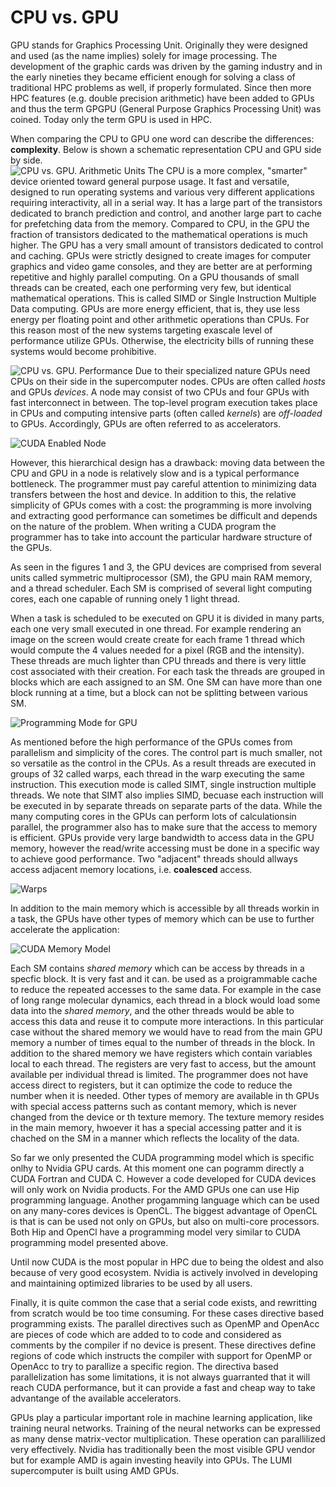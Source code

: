 # CPU vs. GPU

GPU stands for Graphics Processing Unit. Originally they were designed and used (as the name implies) solely for image processing. The development of the graphic cards was driven by the gaming industry and in the early nineties they became efficient enough for solving a class of traditional HPC problems as well,  if properly formulated.  Since then more HPC features (e.g. double precision arithmetic) have been added to GPUs and thus the term GPGPU (General Purpose Graphics Processing Unit) was coined. Today only the term GPU is used in HPC. 

When comparing the CPU to GPU one word can describe the differences: **complexity**. Below is shown a schematic representation CPU and GPU side by side.  
![CPU vs. GPU. Arithmetic Units](Images/CPU_vs_GPU_alu.png)
The CPU is a more complex, "smarter" device oriented toward general purpose usage. It fast and versatile, designed to run operating systems and various very different applications requiring interactivity, all in a serial way.  It has a large part of the transistors dedicated to branch prediction and control,  and another large part to cache for prefetching data from the memory. Compared to CPU, in the GPU the fraction of transistors dedicated to the mathematical operations is much higher. The GPU has a very small amount of transistors dedicated to control and caching. GPUs were strictly designed to create images for computer graphics and video game consoles, and they are better are at performing repetitive and highly parallel computing.  On a GPU thousands of small threads can be created, each one performing very few, but identical mathematical operations. This is called SIMD or Single Instruction Multiple Data computing. GPUs are more energy efficient, that is, they use less energy per floating point and other arithmetic operations than CPUs. For this reason most of the new systems targeting exascale level of performance utilize GPUs. Otherwise, the electricity bills of running these systems would become prohibitive.

![CPU vs. GPU. Performance](Images/flops-per-cycle-dp.png)
Due to their specialized nature GPUs need CPUs on their side in the supercomputer nodes. CPUs are often called *hosts* and GPUs *devices*. A node may consist of two CPUs and four GPUs with fast interconnect in between. The top-level program execution takes place in CPUs and computing intensive parts (often called *kernels*) are *off-loaded* to GPUs. Accordingly, GPUs are often referred to as accelerators.

![CUDA Enabled Node](Images/cuda_hrdw.jpeg)

However, this hierarchical design has a drawback: moving data between the CPU and GPU in a node is relatively slow and is a typical performance bottleneck. The programmer must pay careful attention to minimizing data transfers between the host and device. In addition to this, the relative simplicity of GPUs comes with a cost: the programming is more involving and extracting good performance can sometimes be difficult and depends on the nature of the problem. When writing a CUDA program the programmer has to take into account the particular hardware structure of the GPUs. 

As seen in the figures 1 and 3, the GPU devices are comprised from several units called symmetric multiprocessor (SM), the GPU main RAM memory, and a thread scheduler. Each SM is comprised of several light computing cores, each one capable of running onely 1 light thread. 

When a task is scheduled to be executed on GPU it is divided in many parts, each one very small executed in one thread. For example rendering an image on the screen would create create for each frame 1 thread which would compute the 4 values needed for a pixel (RGB and the intensity). These threads are much lighter than CPU threads and there is very little cost associated with their creation.  For each task  the threads are grouped in blocks which are each assigned to an SM. One SM can have more than one block running at a time, but a block can not be splitting between various SM.

![Programming Mode for GPU](Images/prog_model.jpg)

As mentioned before the high performance of the GPUs comes from parallelism and simplicity of the  cores. The control part is much smaller, not so versatile as the control in the CPUs.  As a result threads are executed in groups of 32 called warps, each thread in the warp executing the same instruction. This execution mode is called SIMT, single instruction multiple threads. We note that SIMT  also implies SIMD, becuase each instruction will be executed in by separate threads on separate parts of the data. 
While the many computing cores in the GPUs can perform lots of calculationsin parallel, the programmer also has to make sure that the access to memory is efficient. GPUs provide very large bandwidth to access data in the GPU memory, however the read/write accessing must be done in a specific way to achieve good performance. Two "adjacent" threads should allways access adjacent memory locations, i.e. **coalesced** access. 

![Warps](Images/loom.jpg)

In addition to the main memory which is accessible by all threads workin in a task, the GPUs have other types of memory which can be use to further accelerate the application: 

![CUDA Memory Model](Images/mem_model_cuda.png)

Each SM contains *shared memory* which can be access by threads in a specfic block. It is very fast and it can. be used as a proigrammable cache to reduce the repeated accesses to the same data. For example in the case of long range molecular dynamics, each thread in a block would load some data into the *shared memory*, and the other threads would  be able to access this data and reuse it to compute more interactions. In this particular case without the shared memory we would have to read from the main GPU memory a number of times equal to the number of threads in the block. In addition to the shared memory we have registers which contain variables local to each thread. The registers are very fast to access, but the amount available per individual thread is limited. The programmer does not have access direct to registers, but it can optimize the code to reduce the number when it is needed. Other types of memory are available in th GPUs with special access patterns such as contant memory, which is never changed from the device or th texture memory. The texture memory resides in the main memory, hwoever it has a special accessing patter and it is chached on the SM in a manner which reflects the locality of the data. 

So far we only presented the CUDA programming model which is specific onlhy to Nvidia GPU cards. At this moment one can pogramm directly a CUDA Fortran and CUDA C. However a code developed for CUDA devices will only work on Nvidia products. For the AMD GPUs one can use Hip programming language. Another progamming language which can be used on any many-cores devices is OpenCL. The biggest advantage of OpenCL is that is can be used not only on GPUs, but also on multi-core processors. Both Hip and OpenCl have a programming model very similar to CUDA programming model presented above. 

Until now CUDA is the most popular in HPC due to being the oldest and also because of very good ecosystem. Nvidia is actively involved in developing and maintaining optimized libraries to be used by all users. 

Finally, it is quite common the case that a serial code exists, and rewritting from scratch would be too time consuming. For these cases directive based programming exists. The parallel directives such as OpenMP and OpenAcc are pieces of code which are added to to code and considered as comments by the compiler if no device is present. These directives define regions of code which instructs the compiler with support for OpenMP or OpenAcc to try to parallize a specific region. The directiva based parallelization has some limitations, it is not always guarranted that it will reach CUDA performance, but it can provide a fast and cheap  way to take advantange of the available accelerators.

GPUs play a particular important role in machine learning application, like training neural networks. Training of the neural networks can be expressed as many dense matrix-vector multiplication. These operation can parallilized very effectively.
Nvidia has traditionally been the most visible GPU vendor but for example AMD is again investing heavily into GPUs. The LUMI supercomputer is built using AMD GPUs. 
